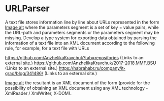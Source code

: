 # URLParser
A text file stores information line by line about URLs represented in the form
[Image alt](https://github.com/AnzhelikaKravchuk/.NET-Training-Materials/blob/master/Pictures/Scheme.png?raw=true)
where the parameters segment is a set of key = value pairs, while the URL-path and parameters segments or the parameters segment may be missing. Develop a type system for exporting data obtained by parsing the information of a text file into an XML document according to the following rule, for example, for a text file with URLs

https://github.com/AnzhelikaKravchuk?tab=repositories (Links to an external site.)
https://github.com/AnzhelikaKravchuk/2017-2018.MMF.BSU (Links to an external site.)
https://habrahabr.ru/company/it-grad/blog/341486/ (Links to an external site.)

[Image alt](https://github.com/AnzhelikaKravchuk/.NET-Training-Materials/blob/master/Pictures/XML.Task.png)
the resultant is an XML document of the form (provide for the possibility of obtaining an XML document using any XML technology - XmlReader / XmlWriter, X-DOM).
